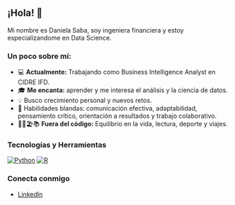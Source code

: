 ## ¡Hola! 👋

Mi nombre es Daniela Saba, soy ingeniera financiera y estoy especializandome en Data Science.

### Un poco sobre mí:

- 💻 **Actualmente:** Trabajando como Business Intelligence Analyst en CIDRE IFD.
- 🎓 **Me encanta:** aprender y me interesa el análisis y la ciencia de datos.
- 💡 Busco crecimiento personal y nuevos retos.
- 🤝 Habilidades blandas: comunicación efectiva, adaptabilidad, pensamiento crítico, orientación a resultados y trabajo colaborativo.
- 🏃‍♂️🏖️📚 **Fuera del código:** Equilibrio en la vida, lectura, deporte y viajes.

### Tecnologías y Herramientas
[![Python](https://img.shields.io/badge/-Python-3776AB?style=flat-square&logo=python&logoColor=white)](https://www.python.org)
[![R](https://img.shields.io/badge/-R-276DC3?style=flat-square&logo=r&logoColor=white)](https://www.r-project.org)

### Conecta conmigo

* [LinkedIn](https://www.linkedin.com/in/danielasabarosner/)
